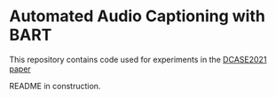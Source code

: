 # Automated Audio Captioning with BART

This repository contains code used for experiments in the [DCASE2021 paper](http://http://dcase.community/documents/workshop2021/proceedings/DCASE2021Workshop_Gontier_57.pdf)

README in construction.

